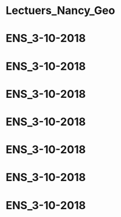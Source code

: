 # Lectuers_Nancy_Geo
# ENS_3-10-2018
# ENS_3-10-2018
# ENS_3-10-2018
# ENS_3-10-2018
# ENS_3-10-2018
# ENS_3-10-2018
# ENS_3-10-2018

